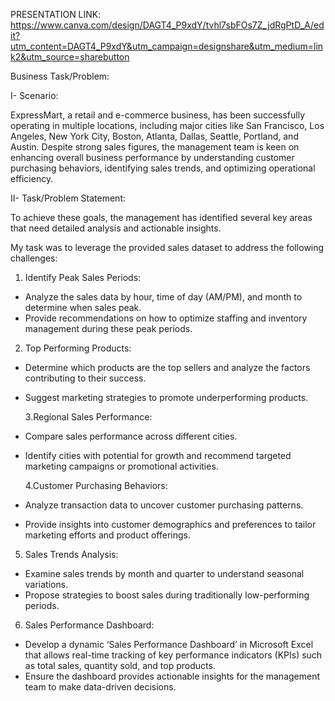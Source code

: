 PRESENTATION LINK:
https://www.canva.com/design/DAGT4_P9xdY/tvhl7sbFOs7Z_jdRgPtD_A/edit?utm_content=DAGT4_P9xdY&utm_campaign=designshare&utm_medium=link2&utm_source=sharebutton

Business Task/Problem:

I- Scenario:

ExpressMart, a retail and e-commerce business, has been successfully operating in multiple locations, including major cities like San Francisco, Los Angeles, New York City, Boston, Atlanta, Dallas, Seattle, Portland, and Austin. Despite strong sales figures, the management team is keen on enhancing overall business performance by understanding customer purchasing behaviors, identifying sales trends, and optimizing operational efficiency.

II- Task/Problem Statement:

To achieve these goals, the management has identified several key areas that need detailed analysis and actionable insights.

My task was to leverage the provided sales dataset to address the following challenges:

1. Identify Peak Sales Periods:

- Analyze the sales data by hour, time of day (AM/PM), and month to determine when sales peak.
- Provide recommendations on how to optimize staffing and inventory management during these peak periods.

2. Top Performing Products:

- Determine which products are the top sellers and analyze the factors contributing to their success.
- Suggest marketing strategies to promote underperforming products.

  3.Regional Sales Performance:

- Compare sales performance across different cities.
- Identify cities with potential for growth and recommend targeted marketing campaigns or promotional activities.

  4.Customer Purchasing Behaviors:

- Analyze transaction data to uncover customer purchasing patterns.
- Provide insights into customer demographics and preferences to tailor marketing efforts and product offerings.

5. Sales Trends Analysis:

- Examine sales trends by month and quarter to understand seasonal variations.
- Propose strategies to boost sales during traditionally low-performing periods.

6. Sales Performance Dashboard:

- Develop a dynamic ‘Sales Performance Dashboard’ in Microsoft Excel that allows real-time tracking of key performance indicators (KPIs) such as total sales, quantity sold, and top products.
- Ensure the dashboard provides actionable insights for the management team to make data-driven decisions.
